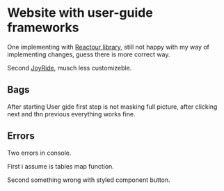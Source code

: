 # Website with user-guide frameworks

One implementing with [Reactour library](https://reactour.js.org/), still not happy with my way of implementing changes, guess there is more correct way.

Second [JoyRide](https://react-joyride.com/), musch less customizeble.

## Bags

After starting User gide first step is not masking full picture, after clicking next and thn previous everything works fine.

## Errors

Two errors in console.

First i assume is tables map function.

Second something wrong with styled component button.
